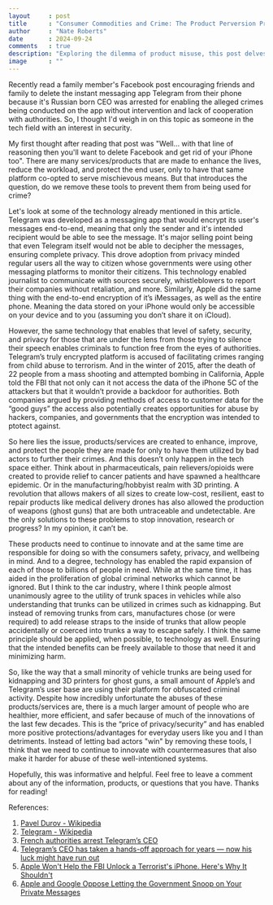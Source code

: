 ```yaml
---
layout     : post
title      : "Consumer Commodities and Crime: The Product Perversion Problem"
author     : "Nate Roberts"
date       : 2024-09-24
comments   : true
description: "Exploring the dilemma of product misuse, this post delves into how a small percentage of users can exploit consumer technologies for criminal activities. From Telegram to Apple, discover why discontinuing these innovations isn’t the solution and how we can balance progress with safety."
image      : ""
---
```


<p class="intro"><span class="dropcap">R</span>ecently read a family member's Facebook post encouraging friends and family to delete the instant messaging app Telegram from their phone because it's Russian born CEO was arrested for enabling the alleged crimes being conducted on the app without intervention and lack of cooperation with authorities. So, I thought I'd weigh in on this topic as someone in the tech field with an interest in security.</p>

My first thought after reading that post was "Well... with that line of reasoning then you'll want to delete Facebook and get rid of your iPhone too". There are many services/products that are made to enhance the lives, reduce the workload, and protect the end user, only to have that same platform co-opted to serve mischievous means. But that introduces the question, do we remove these tools to prevent them from being used for crime?

Let's look at some of the technology already mentioned in this article. Telegram was developed as a messaging app that would encrypt its user's messages end-to-end, meaning that only the sender and it's intended recipient would be able to see the message. It's major selling point being that even Telegram itself would not be able to decipher the messages, ensuring complete privacy. This drove adoption from privacy minded regular users all the way to citizen whose governments were using other messaging platforms to monitor their citizens. This technology enabled journalist to communicate with sources securely, whistleblowers to report their companies without retaliation, and more. Similarly, Apple did the same thing with the end-to-end encryption of it’s iMessages, as well as the entire phone. Meaning the data stored on your iPhone would only be accessible on your device and to you (assuming you don’t share it on iCloud). 

However, the same technology that enables that level of safety, security, and privacy for those that are under the lens from those trying to silence their speech enables criminals to function free from the eyes of authorities. Telegram’s truly encrypted platform is accused of facilitating crimes ranging from child abuse to terrorism. And in the winter of 2015, after the death of 22 people from a mass shooting and attempted bombing in California, Apple told the FBI that not only can it not access the data of the iPhone 5C of the attackers but that it wouldn’t provide a backdoor for authorities. Both companies argued by providing methods of access to customer data for the “good guys” the access also potentially creates opportunities for abuse by hackers, companies, and governments that the encryption was intended to ptotect against. 

So here lies the issue, products/services are created to enhance, improve, and protect the people they are made for only to have them utilized by bad actors to further their crimes. And this doesn’t only happen in the tech space either. Think about in pharmaceuticals, pain relievers/opioids were created to provide relief to cancer patients and have spawned a healthcare epidemic.  Or in the manufacturing/hobbyist realm with 3D printing. A revolution that allows makers of all sizes to create low-cost, resilient, east to repair products like medical delivery drones has also allowed the production of weapons (ghost guns) that are both untraceable and undetectable. Are the only solutions to these problems to stop innovation, research or progress? In my opinion, it can’t be.

These products need to continue to innovate and at the same time are responsible for doing so with the consumers safety, privacy, and wellbeing in mind. And to a degree, technology has enabled the rapid expansion of each of those to billions of people in need. While at the same time, it has aided in the proliferation of global criminal networks which cannot be ignored. But I think to the car industry, where I think people almost unanimously agree to the utility of trunk spaces in vehicles while also understanding that trunks can be utilized in crimes such as kidnapping. But instead of removing trunks from cars, manufactures chose (or were required) to add release straps to the inside of trunks that allow people accidentally or coerced into trunks a way to escape safely. I think the same principle should be applied, when possible, to technology as well. Ensuring that the intended benefits can be freely available to those that need it and minimizing harm.

So, like the way that a small minority of vehicle trunks are being used for kidnapping and 3D printers for ghost guns, a small amount of Apple’s and Telegram’s user base are using their platform for obfuscated criminal activity. Despite how incredibly unfortunate the abuses of these products/services are, there is a much larger amount of people who are healthier, more efficient, and safer because of much of the innovations of the last few decades.  This is the “price of privacy/security” and has enabled more positive protections/advantages for everyday users like you and I than detriments. Instead of letting bad actors "win" by removing these tools, I think that we need to continue to innovate with countermeasures that also make it harder for abuse of these well-intentioned systems.

Hopefully, this was informative and helpful. Feel free to leave a comment about any of the information, products, or questions that you have. Thanks for reading!

References:
1. [Pavel Durov - Wikipedia](https://en.wikipedia.org/wiki/Pavel_Durov)
2. [Telegram - Wikipedia](https://en.wikipedia.org/wiki/Telegram_(software))
3. [French authorities arrest Telegram’s CEO](https://www.theverge.com/2024/8/24/24227672/telegram-ceo-pavel-durov-arrested-ceo)
4. [Telegram’s CEO has taken a hands-off approach for years — now his luck might have run out](https://www.theverge.com/2024/8/27/24229935/telegram-pavel-durov-france-arrest-moderation-crime)
5. [Apple Won't Help the FBI Unlock a Terrorist's iPhone. Here's Why It Shouldn't](https://www.inc.com/jason-aten/apple-wont-help-fbi-unlock-a-terrorists-iphone-heres-why-it-shouldnt.html)
6. [Apple and Google Oppose Letting the Government Snoop on Your Private Messages](https://www.inc.com/jason-aten/apple-google-sign-open-letter-opposing-ghost-protocol-access-to-your-private-messages.html)
